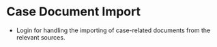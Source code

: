 # Case Document Import
* Login for handling the importing of case-related documents from the relevant sources.